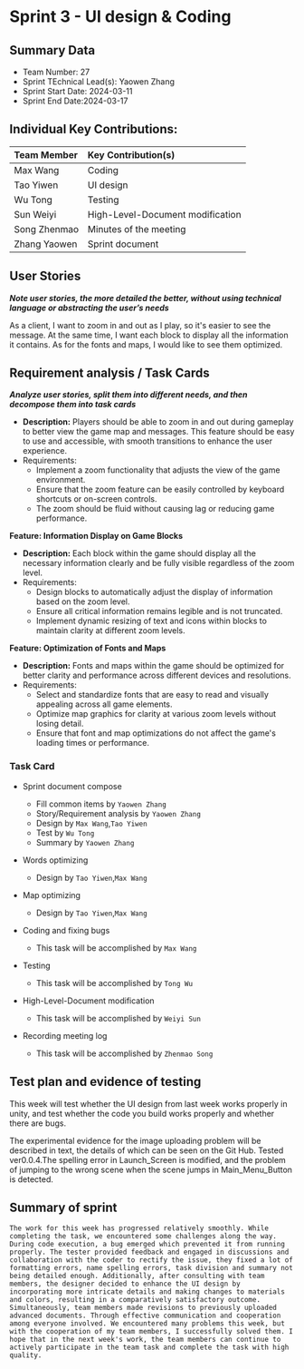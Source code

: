 # Sprint 3 - UI design & Coding

## Summary Data

* Team Number: 27
* Sprint TEchnical Lead(s):  Yaowen Zhang
* Sprint Start Date: 2024-03-11
* Sprint End Date:2024-03-17

## Individual Key Contributions:

|  Team Member   | Key Contribution(s)  |
|  :----         | :----                |
| Max Wang       | Coding |
| Tao Yiwen      | UI design |
| Wu Tong        | Testing |
| Sun Weiyi      | High-Level-Document modification |
| Song Zhenmao   | Minutes of the meeting |
| Zhang Yaowen   | Sprint document |



## User Stories 
***Note user stories, the more detailed the better, without using technical language or abstracting the user’s needs***

As a client, I want to zoom in and out as I play, so it's easier to see the message. At the same time, I want each block to display all the information it contains. As for the fonts and maps, I would like to see them optimized.

## Requirement analysis / Task Cards
***Analyze user stories, split them into different needs, and then decompose them into task cards***

* **Description:** Players should be able to zoom in and out during gameplay to better view the game map and messages. This feature should be easy to use and accessible, with smooth transitions to enhance the user experience.
* Requirements:
  - Implement a zoom functionality that adjusts the view of the game environment.
  - Ensure that the zoom feature can be easily controlled by keyboard shortcuts or on-screen controls.
  - The zoom should be fluid without causing lag or reducing game performance.

**Feature: Information Display on Game Blocks**

- **Description:** Each block within the game should display all the necessary information clearly and be fully visible regardless of the zoom level.
- Requirements:
  - Design blocks to automatically adjust the display of information based on the zoom level.
  - Ensure all critical information remains legible and is not truncated.
  - Implement dynamic resizing of text and icons within blocks to maintain clarity at different zoom levels.

**Feature: Optimization of Fonts and Maps**

- **Description:** Fonts and maps within the game should be optimized for better clarity and performance across different devices and resolutions.
- Requirements:
  - Select and standardize fonts that are easy to read and visually appealing across all game elements.
  - Optimize map graphics for clarity at various zoom levels without losing detail.
  - Ensure that font and map optimizations do not affect the game's loading times or performance.





### Task Card

* Sprint document compose

  * Fill common items by `Yaowen Zhang`
  * Story/Requirement analysis by `Yaowen Zhang`
  * Design by `Max Wang`,`Tao Yiwen`
  * Test by `Wu Tong`
  * Summary by `Yaowen Zhang`

* Words optimizing

  * Design by `Tao Yiwen`,`Max Wang`

* Map optimizing

  * Design by `Tao Yiwen`,`Max Wang`

* Coding and fixing bugs

  * This task will be accomplished by  `Max Wang`

* Testing

  * This task will be accomplished by  `Tong Wu`

* High-Level-Document modification

  * This task will be accomplished by  `Weiyi Sun`

* Recording meeting log

  * This task will be accomplished by  `Zhenmao Song`

  

## Test plan and evidence of testing

This week will test whether the UI design from last week works properly in unity, and test whether the code you build works properly and whether there are bugs.

The experimental evidence for the image uploading problem will be described in text, the details of which can be seen on the Git Hub. Tested ver0.0.4.The spelling error in Launch_Screen is modified, and the problem of jumping to the wrong scene when the scene jumps in Main_Menu_Button is detected.

## Summary of sprint

```
The work for this week has progressed relatively smoothly. While completing the task, we encountered some challenges along the way. During code execution, a bug emerged which prevented it from running properly. The tester provided feedback and engaged in discussions and collaboration with the coder to rectify the issue, they fixed a lot of formatting errors, name spelling errors, task division and summary not being detailed enough. Additionally, after consulting with team members, the designer decided to enhance the UI design by incorporating more intricate details and making changes to materials and colors, resulting in a comparatively satisfactory outcome. Simultaneously, team members made revisions to previously uploaded advanced documents. Through effective communication and cooperation among everyone involved. We encountered many problems this week, but with the cooperation of my team members, I successfully solved them. I hope that in the next week's work, the team members can continue to actively participate in the team task and complete the task with high quality.
```

